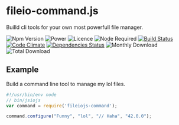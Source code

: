 # fileio-command.js

Builld cli tools for your own most powerfull file manager.

![Npm Version](https://img.shields.io/npm/v/fileiojs-command.svg)
![Power](https://img.shields.io/badge/power-%E2%88%9E-green.svg)
![Licence](https://img.shields.io/npm/l/fileiojs-command.svg)
![Node Required](https://img.shields.io/node/v/fileiojs-command.svg)
[![Build Status](https://travis-ci.org/202soft/fileio.js.svg?branch=master)](https://travis-ci.org/202soft/fileiojs-command)
[![Code Climate](https://codeclimate.com/github/202soft/fileio.js/badges/gpa.svg)](https://codeclimate.com/github/202soft/fileiojs-command)
[![Dependencies Status](https://david-dm.org/202soft/fileio.js.svg)](https://david-dm.org/202soft/fileiojs-command)
![Monthly Download](https://img.shields.io/npm/dm/fileiojs-command.svg)
![Total Download](https://img.shields.io/npm/dt/fileiojs-command.svg)

## Example

Build a command line tool to manage my lol files.

```javascript
#!/usr/bin/env node
// bin/jsiojs
var command = require('fileiojs-command');

command.configure("Funny", "lol", "// Haha", "42.0.0");
```